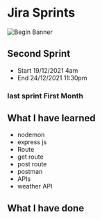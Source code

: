 

# Jira Sprints
![Begin Banner](.png)

## Second Sprint
* Start 19/12/2021 4am
* End 24/12/2021 11:30pm
### last sprint First Month

## What I have learned
- nodemon
- express js
- Route
- get route
- post route
- postman
- APIs
- weather API
## What I have done
